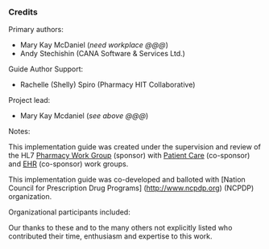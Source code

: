 ### Credits
Primary authors:

* Mary Kay McDaniel (*need workplace @@@*)
* Andy Stechishin (CANA Software & Services Ltd.)

Guide Author Support: 

* Rachelle (Shelly) Spiro (Pharmacy HIT Collaborative)

Project lead:

* Mary Kay Mcdaniel (*see above @@@*)


Notes:

This implementation guide was created under the supervision and review of the HL7 [Pharmacy Work Group](http://www.hl7.org/Special/committees/medications) (sponsor) with [Patient Care](http://www.hl7.org/Special/Committees/pcwg) (co-sponsor) and [EHR](http://www.hl7.org/Special/Committees/ehr) (co-sponsor) work groups.

This implementation guide was co-developed and balloted with [Nation Council for Prescription Drug Programs] (http://www.ncpdp.org) (NCPDP) organization.

Organizational participants included:



Our thanks to these and to the many others not explicitly listed who contributed their time, enthusiasm and expertise to this work.
